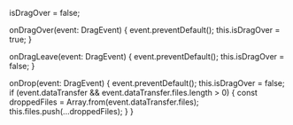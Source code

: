 isDragOver = false;

onDragOver(event: DragEvent) {
  event.preventDefault();
  this.isDragOver = true;
}

onDragLeave(event: DragEvent) {
  event.preventDefault();
  this.isDragOver = false;
}

onDrop(event: DragEvent) {
  event.preventDefault();
  this.isDragOver = false;
  if (event.dataTransfer && event.dataTransfer.files.length > 0) {
    const droppedFiles = Array.from(event.dataTransfer.files);
    this.files.push(...droppedFiles);
  }
}